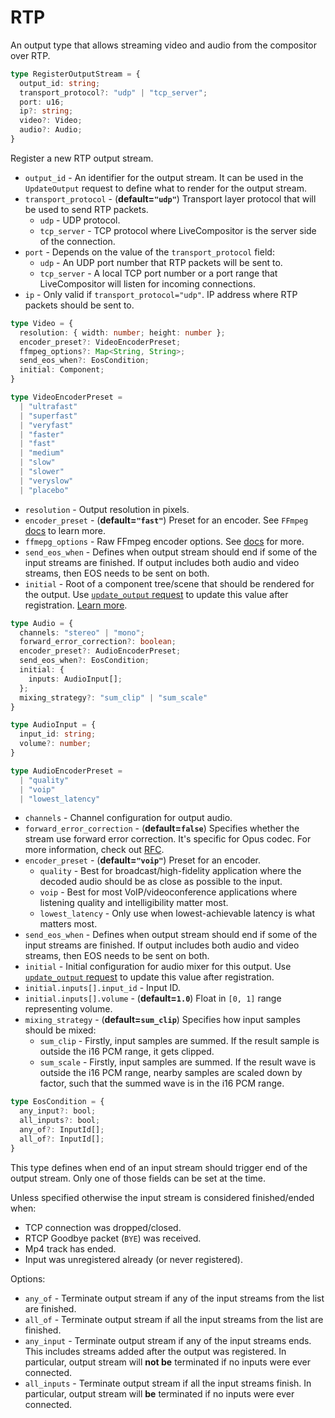 # RTP

An output type that allows streaming video and audio from the compositor over RTP.

```typescript
type RegisterOutputStream = {
  output_id: string;
  transport_protocol?: "udp" | "tcp_server";
  port: u16;
  ip?: string;
  video?: Video;
  audio?: Audio;
}
```

Register a new RTP output stream.

- `output_id` - An identifier for the output stream. It can be used in the `UpdateOutput` request to define what to render for the output stream.
- `transport_protocol` - (**default=`"udp"`**) Transport layer protocol that will be used to send RTP packets.
  - `udp` - UDP protocol.
  - `tcp_server` - TCP protocol where LiveCompositor is the server side of the connection.
- `port` - Depends on the value of the `transport_protocol` field:
  - `udp` - An UDP port number that RTP packets will be sent to.
  - `tcp_server` - A local TCP port number or a port range that LiveCompositor will listen for incoming connections.
- `ip` - Only valid if `transport_protocol="udp"`. IP address where RTP packets should be sent to.

```typescript
type Video = {
  resolution: { width: number; height: number };
  encoder_preset?: VideoEncoderPreset;
  ffmpeg_options?: Map<String, String>;
  send_eos_when?: EosCondition;
  initial: Component;
}

type VideoEncoderPreset =
  | "ultrafast"
  | "superfast"
  | "veryfast"
  | "faster"
  | "fast"
  | "medium"
  | "slow"
  | "slower"
  | "veryslow"
  | "placebo"

```

- `resolution` - Output resolution in pixels.
- `encoder_preset` - (**default=`"fast"`**) Preset for an encoder. See `FFmpeg` [docs](https://trac.ffmpeg.org/wiki/Encode/H.264#Preset) to learn more.
- `ffmepg_options` - Raw FFmpeg encoder options. See [docs](https://ffmpeg.org/ffmpeg-codecs.html) for more.
- `send_eos_when` - Defines when output stream should end if some of the input streams are finished. If output includes both audio and video streams, then EOS needs to be sent on both.
- `initial` - Root of a component tree/scene that should be rendered for the output. Use [`update_output` request](../routes.md#update-output) to update this value after registration. [Learn more](../../concept/component.md).



```typescript
type Audio = {
  channels: "stereo" | "mono";
  forward_error_correction?: boolean;
  encoder_preset?: AudioEncoderPreset;
  send_eos_when?: EosCondition;
  initial: {
    inputs: AudioInput[];
  };
  mixing_strategy?: "sum_clip" | "sum_scale" 
}

type AudioInput = {
  input_id: string;
  volume?: number;
}

type AudioEncoderPreset =
  | "quality"
  | "voip"
  | "lowest_latency"

```
- `channels` - Channel configuration for output audio.
- `forward_error_correction` - (**default=`false`**) Specifies whether the stream use forward error correction. It's specific for Opus codec. For more information, check out [RFC](https://datatracker.ietf.org/doc/html/rfc6716#section-2.1.7).
- `encoder_preset` - (**default=`"voip"`**) Preset for an encoder.
  - `quality` - Best for broadcast/high-fidelity application where the decoded audio should be as close as possible to the input.
  - `voip` - Best for most VoIP/videoconference applications where listening quality and intelligibility matter most.
  - `lowest_latency` - Only use when lowest-achievable latency is what matters most.
- `send_eos_when` - Defines when output stream should end if some of the input streams are finished. If output includes both audio and video streams, then EOS needs to be sent on both.
- `initial` - Initial configuration for audio mixer for this output. Use [`update_output` request](../routes.md#update-output) to update this value after registration.
- `initial.inputs[].input_id` - Input ID.
- `initial.inputs[].volume` - (**default=`1.0`**) Float in `[0, 1]` range representing volume.
- `mixing_strategy` - (**default=`sum_clip`**) Specifies how input samples should be mixed:
  - `sum_clip` - Firstly, input samples are summed. If the result sample is outside the i16 PCM range, it gets clipped.
  - `sum_scale` - Firstly, input samples are summed. If the result wave is outside the i16 PCM range, nearby samples are scaled down by factor, such that the summed wave is in the i16 PCM range.

```typescript
type EosCondition = {
  any_input?: bool;
  all_inputs?: bool;
  any_of?: InputId[];
  all_of?: InputId[];
}
```

This type defines when end of an input stream should trigger end of the output stream. Only one of those fields can be set at the time.

Unless specified otherwise the input stream is considered finished/ended when:
- TCP connection was dropped/closed.
- RTCP Goodbye packet (`BYE`) was received.
- Mp4 track has ended.
- Input was unregistered already (or never registered).

Options:
- `any_of` - Terminate output stream if any of the input streams from the list are finished.
- `all_of` - Terminate output stream if all the input streams from the list are finished.
- `any_input` - Terminate output stream if any of the input streams ends. This includes streams added after the output was registered. In particular, output stream will **not be** terminated if no inputs were ever connected.
- `all_inputs` - Terminate output stream if all the input streams finish. In particular, output stream will **be** terminated if no inputs were ever connected.

